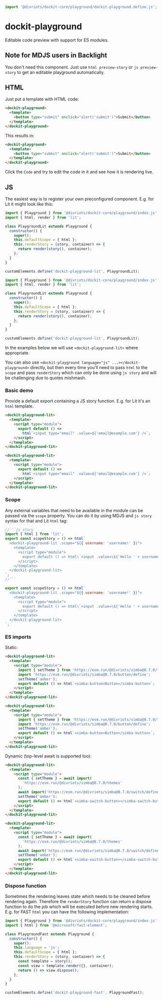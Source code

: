 ```js script
import '@divriots/dockit-core/playground/dockit-playground.define.js';
```

# dockit-playground

Editable code preview with support for ES modules.

## Note for MDJS users in Backlight

You don't need this component.
Just use `html preview-story` or `js preview-story` to get an editable playground automatically.

## HTML

Just put a template with HTML code:

```html
<dockit-playground>
  <template>
    <button type="submit" onclick="alert('submit')">Submit</button>
  </template>
</dockit-playground>
```

This results in:

```html story
<dockit-playground>
  <template>
    <button type="submit" onclick="alert('submit')">Submit</button>
  </template>
</dockit-playground>
```

Click the `Code` and try to edit the code in it and see how it is rendering live.

## JS

The easiest way is to register your own preconfigured component.
E.g. for Lit it might look like this:

```js script
import { Playground } from '@divriots/dockit-core/playground/index.js';
import { html, render } from 'lit';

class PlaygroundLit extends Playground {
  constructor() {
    super();
    this.defaultScope = { html };
    this.renderStory = (story, container) => {
      return render(story(), container);
    };
  }
}

customElements.define('dockit-playground-lit', PlaygroundLit);
```

```js
import { Playground } from '@divriots/dockit-core/playground/index.js';
import { html, render } from 'lit';

class PlaygroundLit extends Playground {
  constructor() {
    super();
    this.defaultScope = { html };
    this.renderStory = (story, container) => {
      return render(story(), container);
    };
  }
}

customElements.define('dockit-playground-lit', PlaygroundLit);
```

In the examples below we will use `<dockit-playground-lit>` where appropriate.

You can also use `<dockit-playground language="js" ...></dockit-playground>` directly, but then every time you'll need to pass `html` to the `scope` and pass `renderStory` which can only be done using `js story` and will be challenging due to quotes mishmash.

### Basic demo

Provide a default export containing a JS story function.
E.g. for Lit it's an `html` template.

```html
<dockit-playground-lit>
  <template>
    <script type="module">
      export default () =>
        html`<input type="email" .value=${'email@example.com'} />`;
    </script>
  </template>
</dockit-playground-lit>
```

```html story
<dockit-playground-lit>
  <template>
    <script type="module">
      export default () =>
        html`<input type="email" .value=${'email@example.com'} />`;
    </script>
  </template>
</dockit-playground-lit>
```

### Scope

Any external variables that need to be available in the module can be passed via the `scope` property.
You can do it by using MDJS and `js story` syntax for that and Lit `html` tag:

````js
//```js story
import { html } from 'lit';
export const scopeStory = () => html`
  <dockit-playground-lit .scope="${{ username: 'username!' }}">
    <template>
      <script type="module">
        export default () => html\`<input .value=\${'Hello ' + username} />\`;
      </script>
    </template>
  </dockit-playground-lit>
`;
//```
````

```js story
export const scopeStory = () => html`
  <dockit-playground-lit .scope="${{ username: 'username!' }}">
    <template>
      <script type="module">
        export default () => html\`<input .value=\${'Hello ' + username} />\`;
      </script>
    </template>
  </dockit-playground-lit>
`;
```

### ES imports

Static:

```html
<dockit-playground-lit>
  <template>
    <script type="module">
      import { setTheme } from 'https://esm.run/@divriots/simba@0.7.0/themes';
      import 'https://esm.run/@divriots/simba@0.7.0/button/define';
      setTheme('amber');
      export default () => html`<simba-button>Button</simba-button>`;
    </script>
  </template>
</dockit-playground-lit>
```

```html story
<dockit-playground-lit>
  <template>
    <script type="module">
      import { setTheme } from 'https://esm.run/@divriots/simba@0.7.0/themes';
      import 'https://esm.run/@divriots/simba@0.7.0/button/define';
      setTheme('amber');
      export default () => html`<simba-button>Button</simba-button>`;
    </script>
  </template>
</dockit-playground-lit>
```

Dynamic (top-level await is supported too):

```html
<dockit-playground-lit>
  <template>
    <script type="module">
      const { setTheme } = await import(
        'https://esm.run/@divriots/simba@0.7.0/themes'
      );
      await import('https://esm.run/@divriots/simba@0.7.0/switch/define');
      setTheme('amber');
      export default () => html`<simba-switch-button></simba-switch-button>`;
    </script>
  </template>
</dockit-playground-lit>
```

```html story
<dockit-playground-lit>
  <template>
    <script type="module">
      const { setTheme } = await import(
        'https://esm.run/@divriots/simba@0.7.0/themes'
      );
      await import('https://esm.run/@divriots/simba@0.7.0/switch/define');
      setTheme('amber');
      export default () => html`<simba-switch-button></simba-switch-button>`;
    </script>
  </template>
</dockit-playground-lit>
```

### Dispose function

Sometimes the rendering leaves state which needs to be cleaned before rendering again.
Therefore the `renderStory` function can return a dispose function to do the job which will be executed before new rendering starts.
E.g. for FAST `html` you can have the following implementation:

```js
import { Playground } from '@divriots/dockit-core/playground/index.js';
import { html } from '@microsoft/fast-element';

class PlaygroundFast extends Playground {
  constructor() {
    super();
    this.language = 'js';
    this.defaultScope = { html };
    this.renderStory = (story, container) => {
      const template = story();
      const view = template.render({}, container);
      return () => view.dispose();
    };
  }
}

customElements.define('dockit-playground-fast', PlaygroundFast);
```
